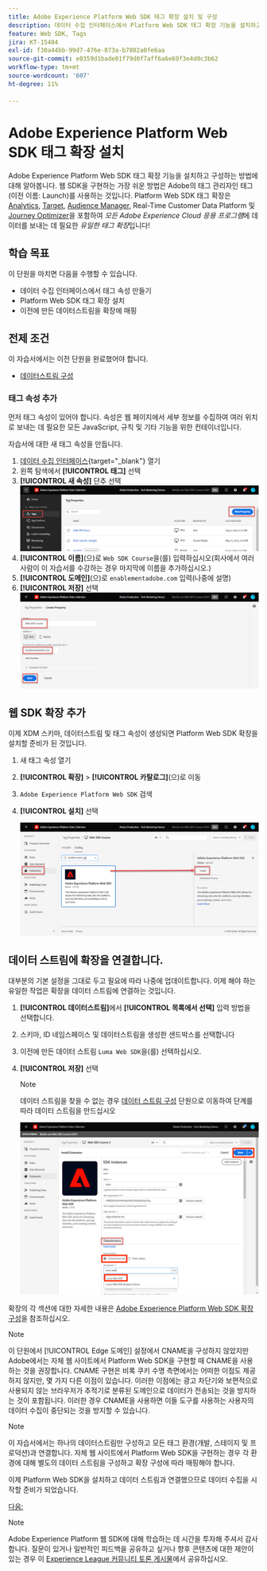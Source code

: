 ```yaml
---
title: Adobe Experience Platform Web SDK 태그 확장 설치 및 구성
description: 데이터 수집 인터페이스에서 Platform Web SDK 태그 확장 기능을 설치하고 구성하는 방법을 알아봅니다. 이 수업은 Web SDK를 사용하여 Adobe Experience Cloud 구현 튜토리얼의 일부입니다.
feature: Web SDK, Tags
jira: KT-15404
exl-id: f30a44bb-99d7-476e-873a-b7802a0fe6aa
source-git-commit: e0359d1bade01f79d0f7aff6a6e69f3e4d0c3b62
workflow-type: tm+mt
source-wordcount: '607'
ht-degree: 11%

---
```


# Adobe Experience Platform Web SDK 태그 확장 설치

Adobe Experience Platform Web SDK 태그 확장 기능을 설치하고 구성하는 방법에 대해 알아봅니다. 웹 SDK을 구현하는 가장 쉬운 방법은 Adobe의 태그 관리자인 태그(이전 이름: Launch)를 사용하는 것입니다. Platform Web SDK 태그 확장은 [Analytics](setup-analytics.md), [Target](setup-target.md), [Audience Manager](setup-audience-manager.md), Real-Time Customer Data Platform 및 [Journey Optimizer](setup-web-channel.md)을 포함하여 _모든 Adobe Experience Cloud 응용 프로그램_&#x200B;에 데이터를 보내는 데 필요한 _유일한 태그 확장_&#x200B;입니다!

## 학습 목표

이 단원을 마치면 다음을 수행할 수 있습니다.

* 데이터 수집 인터페이스에서 태그 속성 만들기
* Platform Web SDK 태그 확장 설치
* 이전에 만든 데이터스트림을 확장에 매핑

## 전제 조건

이 자습서에서는 이전 단원을 완료했어야 합니다.

* [데이터스트림 구성](configure-datastream.md)

### 태그 속성 추가

먼저 태그 속성이 있어야 합니다. 속성은 웹 페이지에서 세부 정보를 수집하여 여러 위치로 보내는 데 필요한 모든 JavaScript, 규칙 및 기타 기능을 위한 컨테이너입니다.

자습서에 대한 새 태그 속성을 만듭니다.

1. [데이터 수집 인터페이스](https://experience.adobe.com/data-collection/){target="_blank"} 열기
1. 왼쪽 탐색에서 **[!UICONTROL 태그]** 선택
1. **[!UICONTROL 새 속성]** 단추 선택
   ![새 속성 추가](assets/websdk-property-addNewProperty.png)
1. **[!UICONTROL 이름]**(으)로 `Web SDK Course`을(를) 입력하십시오(회사에서 여러 사람이 이 자습서를 수강하는 경우 마지막에 이름을 추가하십시오.)
1. **[!UICONTROL 도메인]**(으)로 `enablementadobe.com` 입력(나중에 설명)
1. **[!UICONTROL 저장]** 선택
   ![속성 세부 정보](assets/websdk-property-propertyDetails.png)

## 웹 SDK 확장 추가

이제 XDM 스키마, 데이터스트림 및 태그 속성이 생성되면 Platform Web SDK 확장을 설치할 준비가 된 것입니다.

1. 새 태그 속성 열기
1. **[!UICONTROL 확장]** > **[!UICONTROL 카탈로그]**(으)로 이동
1. `Adobe Experience Platform Web SDK` 검색
1. **[!UICONTROL 설치]** 선택

   ![웹 SDK 확장 설치](assets/extension-platform-web-sdk.png)


## 데이터 스트림에 확장을 연결합니다.

대부분의 기본 설정을 그대로 두고 필요에 따라 나중에 업데이트합니다. 이제 해야 하는 유일한 작업은 확장을 데이터 스트림에 연결하는 것입니다.

1. **[!UICONTROL 데이터스트림]**&#x200B;에서 **[!UICONTROL 목록에서 선택]** 입력 방법을 선택합니다.
1. 스키마, ID 네임스페이스 및 데이터스트림을 생성한 샌드박스를 선택합니다
1. 이전에 만든 데이터 스트림 `Luma Web SDK`을(를) 선택하십시오.
1. **[!UICONTROL 저장]** 선택

   >[!NOTE]
   >
   > 데이터 스트림을 찾을 수 없는 경우 [데이터 스트림 구성](configure-datastream.md) 단원으로 이동하여 단계를 따라 데이터 스트림을 만드십시오

   ![데이터 스트림 선택](assets/extension-luma-web-sdk-datastream-extension.png)

확장의 각 섹션에 대한 자세한 내용은 [Adobe Experience Platform Web SDK 확장 구성](https://experienceleague.adobe.com/ko/docs/experience-platform/tags/extensions/client/web-sdk/web-sdk-extension-configuration)을 참조하십시오.

>[!NOTE]
>
>이 단원에서 [!UICONTROL Edge 도메인] 설정에서 CNAME을 구성하지 않았지만 Adobe에서는 자체 웹 사이트에서 Platform Web SDK을 구현할 때 CNAME을 사용하는 것을 권장합니다. CNAME 구현은 비록 쿠키 수명 측면에서는 어떠한 이점도 제공하지 않지만, 몇 가지 다른 이점이 있습니다. 이러한 이점에는 광고 차단기와 보편적으로 사용되지 않는 브라우저가 추적기로 분류된 도메인으로 데이터가 전송되는 것을 방지하는 것이 포함됩니다. 이러한 경우 CNAME을 사용하면 이들 도구를 사용하는 사용자의 데이터 수집이 중단되는 것을 방지할 수 있습니다.

>[!NOTE]
>
>이 자습서에서는 하나의 데이터스트림만 구성하고 모든 태그 환경(개발, 스테이지 및 프로덕션)과 연결합니다. 자체 웹 사이트에서 Platform Web SDK을 구현하는 경우 각 환경에 대해 별도의 데이터 스트림을 구성하고 확장 구성에 따라 매핑해야 합니다.

이제 Platform Web SDK을 설치하고 데이터 스트림과 연결했으므로 데이터 수집을 시작할 준비가 되었습니다.

[다음: ](create-data-elements.md)

>[!NOTE]
>
>Adobe Experience Platform 웹 SDK에 대해 학습하는 데 시간을 투자해 주셔서 감사합니다. 질문이 있거나 일반적인 피드백을 공유하고 싶거나 향후 콘텐츠에 대한 제안이 있는 경우 이 [Experience League 커뮤니티 토론 게시물](https://experienceleaguecommunities.adobe.com/t5/adobe-experience-platform-data/tutorial-discussion-implement-adobe-experience-cloud-with-web/td-p/444996?profile.language=ko)에서 공유하십시오.
